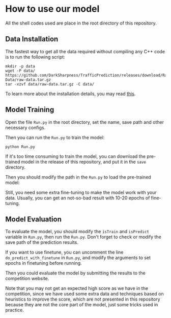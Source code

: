 # How to use our model

All the shell codes used are place in the root directory of this repository.

## Data Installation

The fastest way to get all the data required without compiling any C++ code is to run the following script:

```shell
mkdir -p data
wget -P data/ https://github.com/DarkSharpness/TrafficPrediction/releases/download/Raw-Data/raw-data.tar.gz
tar -xzvf data/raw-data.tar.gz -C data/
```

To learn more about the installation details, you may read [this](install.md).

## Model Training

Open the file `Run.py` in the root directory, set the name, save path and other necessary configs.

Then you can run the `Run.py` to train the model:

```shell
python Run.py
```

If it's too time consuming to train the model, you can download the pre-trained model in the release of this repository,
and put it in the `save` directory.

Then you should modify the path in the `Run.py` to load the pre-trained model:

Still, you need some extra fine-tuning to make the model work with your data. Usually, you can get an not-so-bad result with 10-20 epochs of fine-tuning.

## Model Evaluation

To evaluate the model, you should modify the `isTrain` and `isPredict` variable in `Run.py`,
then run the `Run.py`. Don't forget to check or modify the save path of the prediction results.

If you want to use finetune, you can uncomment the line `do_predict_with_finetune` in `Run.py`, and modify the arguments to set epochs in finetuning before running.

Then you could evaluate the model by submitting the results to the competition website.

Note that you may not get an expected high score as we have in the competition, since we have used some extra data and techniques based on heuristics to improve the score, which are not presented in this repository because they are not the core part of the model, just some tricks used in practice.
